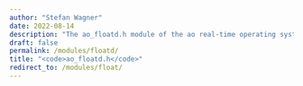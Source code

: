 ```yaml
---
author: "Stefan Wagner"
date: 2022-08-14
description: "The ao_floatd.h module of the ao real-time operating system."
draft: false
permalink: /modules/floatd/
title: "<code>ao_floatd.h</code>"
redirect_to: /modules/float/
---
```


